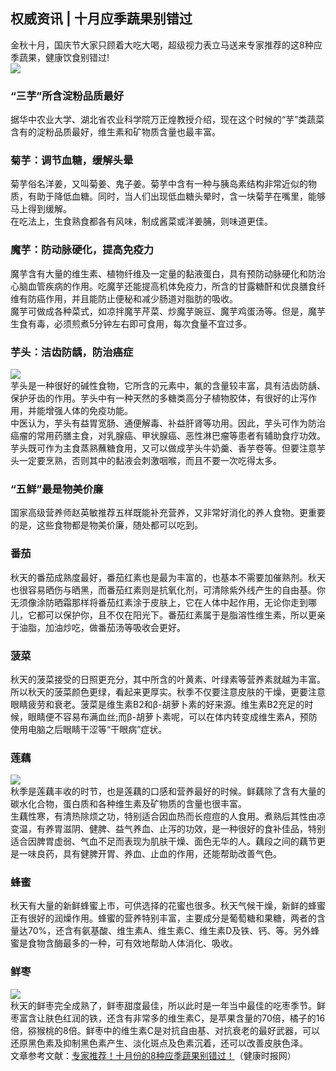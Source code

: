 ## 权威资讯 | 十月应季蔬果别错过  
金秋十月，国庆节大家只顾着大吃大喝，超级视力表立马送来专家推荐的这8种应季蔬果，健康饮食别错过!  
![](http://cdncms.v-keep.cn/wp-content/uploads/2019/10/timg-85.jpg)  
### “三芋”所含淀粉品质最好  
据华中农业大学、湖北省农业科学院万正煌教授介绍，现在这个时候的“芋”类蔬菜含有的淀粉品质最好，维生素和矿物质含量也最丰富。  
### 菊芋：调节血糖，缓解头晕  
菊芋俗名洋姜，又叫菊姜、鬼子姜。菊芋中含有一种与胰岛素结构非常近似的物质，有助于降低血糖。同时，当人们出现低血糖头晕时，含一块菊芋在嘴里，能够马上得到缓解。  
在吃法上，生食熟食都各有风味，制成酱菜或洋姜脯，则味道更佳。  
### 魔芋：防动脉硬化，提高免疫力  
魔芋含有大量的维生素、植物纤维及一定量的黏液蛋白，具有预防动脉硬化和防治心脑血管疾病的作用。吃魔芋还能提高机体免疫力，所含的甘露糖酐和优良膳食纤维有防癌作用，并且能防止便秘和减少肠道对脂肪的吸收。  
魔芋可做成各种菜式，如凉拌魔芋芹菜、炒魔芋豌豆、魔芋鸡蛋汤等。但是，魔芋生食有毒，必须煎煮5分钟左右即可食用，每次食量不宜过多。  
### 芋头：洁齿防龋，防治癌症  
![](http://cdncms.v-keep.cn/wp-content/uploads/2019/10/eqq.jpg)  
芋头是一种很好的碱性食物，它所含的元素中，氟的含量较丰富，具有洁齿防龋、保护牙齿的作用。芋头中有一种天然的多糖类高分子植物胶体，有很好的止泻作用，并能增强人体的免疫功能。  
中医认为，芋头有益胃宽肠、通便解毒、补益肝肾等功用。因此，芋头可作为防治癌瘤的常用药膳主食，对乳腺癌、甲状腺癌、恶性淋巴瘤等患者有辅助食疗功效。  
芋头既可作为主食蒸熟蘸糖食用，又可以做成芋头牛奶羹、香芋卷等。但要注意芋头一定要烹熟，否则其中的黏液会刺激咽喉，而且不要一次吃得太多。  
### “五鲜”最是物美价廉  
国家高级营养师赵英敏推荐五样既能补充营养，又非常好消化的养人食物。更重要的是，这些食物都是物美价廉，随处都可以吃到。  
### 番茄  
秋天的番茄成熟度最好，番茄红素也是最为丰富的，也基本不需要加催熟剂。秋天也很容易晒伤与晒黑，而番茄红素则是抗氧化剂，可清除紫外线产生的自由基。你无须像涂防晒霜那样将番茄红素涂于皮肤上，它在人体中起作用，无论你走到哪儿，它都可以保护你，且不仅在阳光下。番茄红素属于是脂溶性维生素，所以更亲于油脂，加油炒吃，做番茄汤等吸收会更好。  
### 菠菜  
秋天的菠菜接受的日照更充分，其中所含的叶黄素、叶绿素等营养素就越为丰富。所以秋天的菠菜颜色更绿，看起来更厚实。秋季不仅要注意皮肤的干燥，更要注意眼睛疲劳和衰老。菠菜是维生素B2和β-胡萝卜素的好来源。维生素B2充足的时候，眼睛便不容易布满血丝;而β-胡萝卜素呢，可以在体内转变成维生素A，预防使用电脑之后眼睛干涩等“干眼病”症状。  
### 莲藕  
![](http://cdncms.v-keep.cn/wp-content/uploads/2019/10/timg-85-1-1024x566.jpg)  
秋季是莲藕丰收的时节，也是莲藕的口感和营养最好的时候。鲜藕除了含有大量的碳水化合物，蛋白质和各种维生素及矿物质的含量也很丰富。  
生藕性寒，有清热除烦之功，特别适合因血热而长痘痘的人食用。煮熟后其性由凉变温，有养胃滋阴、健脾、益气养血、止泻的功效，是一种很好的食补佳品，特别适合因脾胃虚弱、气血不足而表现为肌肤干燥、面色无华的人。藕段之间的藕节更是一味良药，具有健脾开胃、养血、止血的作用，还能帮助改善气色。  
### 蜂蜜  
秋天有大量的新鲜蜂蜜上市，可供选择的花蜜也很多。秋天气候干燥，新鲜的蜂蜜正有很好的润燥作用。蜂蜜的营养特别丰富，主要成分是葡萄糖和果糖，两者的含量达70%，还含有氨基酸、维生素A、维生素C、维生素D及铁、钙、等。另外蜂蜜是食物含酶最多的一种，可有效地帮助人体消化、吸收。  
### 鲜枣  
![](http://cdncms.v-keep.cn/wp-content/uploads/2019/10/u16913441623977028025fm26gp0.jpg)  
秋天的鲜枣完全成熟了，鲜枣甜度最佳，所以此时是一年当中最佳的吃枣季节。鲜枣富含让肤色红润的铁，还含有非常多的维生素C，是苹果含量的70倍，橘子的16倍，猕猴桃的8倍。鲜枣中的维生素C是对抗自由基、对抗衰老的最好武器，可以还原黑色素及抑制黑色素产生、淡化斑点及色素沉着，还可以改善皮肤色泽。  
文章参考文献：<a href="http://www.jksb.com.cn/html/life/food/2018/1003/129473.html">专家推荐！十月份的8种应季蔬果别错过！</a>（健康时报网）  

